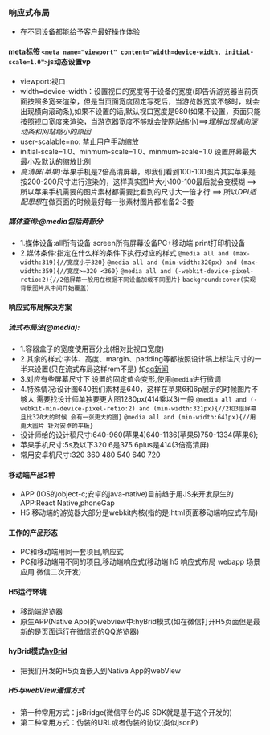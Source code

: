 ### 响应式布局
- 在不同设备都能给予客户最好操作体验
#### meta标签 `<meta name="viewport" content="width=device-width, initial-scale=1.0">`**js动态设置vp**
- viewport:视口
- width=device-width：设置视口的宽度等于设备的宽度(即告诉游览器当前页面按照多宽来渲染，但是当页面宽度固定写死后，当游览器宽度不够时，就会出现横向滚动条),如果不设置的话,默认视口宽度是980(如果不设置，页面只能按照视口宽度来渲染，当游览器宽度不够就会使网站缩小)==>*理解出现横向滚动条和网站缩小的原因*
- user-scalable=no: 禁止用户手动缩放
- initial-scale=1.0、minmum-scale=1.0、minmum-scale=1.0 设置屏幕最大最小及默认的缩放比例
- *高清屏(苹果)*:苹果手机是2倍高清屏幕，即我们看到100-100图片其实苹果是按200-200尺寸进行渲染的，这样真实图片大小100-100最后就会变模糊 ==> 所以苹果手机需要的图片素材都需要比看到的尺寸大一倍才行 ==> 所以*DPI适配思想*在做页面的时候最好每一张素材图片都准备2-3套
##### 媒体查询:@media包括两部分
- 1.媒体设备:all所有设备 screen所有屏幕设备PC+移动端 print打印机设备
- 2.媒体条件:指定在什么样的条件下执行对应的样式
`@media all and (max-width:319){//宽度小于320}`
`@media all and (min-width:320px) and (max-width:359){//宽度>=320 <360}`
`@media all and (-webkit-device-pixel-retio:2){//2倍屏幕一般用在根据不同设备加载不同图片}`
`background:cover(实现背景图片从中间开始覆盖)`
#### 响应式布局解决方案
##### 流式布局法(@media):
- 1.容器盒子的宽度使用百分比(相对比视口宽度)
- 2.其余的样式:字体、高度、margin、padding等都按照设计稿上标注尺寸的一半来设置(只在流式布局这样rem不是)
如[qq新闻](xw.qq.com)
- 3.对应有些屏幕尺寸下 设置的固定值会变形,使用`@media`进行微调
- 4.特殊情况:设计图640我们素材是640，这样在苹果6和6p展示的时候图片不够大 需要找设计师单独要更大图1280px(414乘以3)一般
`@media all and (-webkit-min-device-pixel-retio:2) and (min-width:321px){//2和3倍屏幕且比320大的时候 会有一张更大的图}`
`@media all and (min-width:641px){//用更大图片 针对安卓的平板}`
- 设计师给的设计稿尺寸:640-960(苹果4)640-1136(苹果5)750-1334(苹果6);
- 苹果手机尺寸:5s及以下320 6是375 6plus是414(3倍高清屏)
- 常用安卓机尺寸:320 360 480 540 640 720
#### 移动端产品2种
- APP (IOS的object-c;安卓的java-native)目前趋于用JS来开发原生的APP:React Native,phoneGap
- H5 移动端的游览器大部分是webkit内核(指的是:html页面移动端响应式布局)
#### 工作的产品形态
- PC和移动端用同一套项目,响应式
- PC和移动端用不同的项目,移动端响应式(移动端 h5 响应式布局 webapp 场景应用 微信二次开发)
#### H5运行环境
- 移动端游览器
- 原生APP(Native App)的webview中:hyBrid模式(如在微信打开H5页面但是最新的是页面运行在微信嵌的QQ游览器)
#### hyBrid模式[hyBrid](http://old.zhufengpeixun.cn/qianduanjishuziliao/mobileDevelopment/2016-07-15/511.html)
- 把我们开发的H5页面嵌入到Nativa App的webView
##### H5与webView通信方式
- 第一种常用方式：jsBridge(微信平台的JS SDK就是基于这个开发的)
- 第二种常用方式：伪装的URL或者伪装的协议(类似jsonP)
